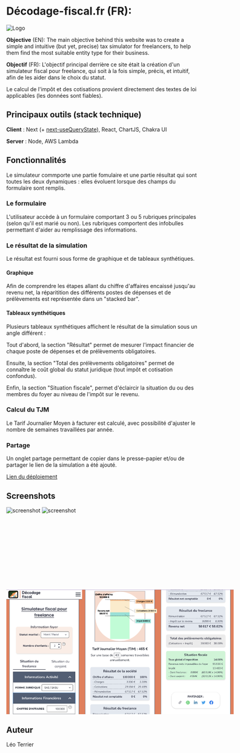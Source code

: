 # Décodage-fiscal.fr (FR):

![Logo](public/logo-og.png?raw=true 'Logo')

**Objective** (EN): The main objective behind this website was to create a simple and intuitive (but yet, precise) tax simulator for freelancers, to help them find the most suitable entity type for their business.

**Objectif** (FR): L'objectif principal derrière ce site était la création d'un simulateur fiscal pour freelance, qui soit à la fois simple, précis, et intuitif, afin de les aider dans le choix du statut.

Le calcul de l'impôt et des cotisations provient directement des textes de loi applicables (les données sont fiables).

## Principaux outils (stack technique)

**Client** : Next (+ [next-useQueryState](https://www.npmjs.com/package/next-usequerystate)), React, ChartJS, Chakra UI

**Server** : Node, AWS Lambda

## Fonctionnalités

Le simulateur commporte une partie fomulaire et une partie résultat qui sont toutes les deux dynamiques : elles évoluent lorsque des champs du formulaire sont remplis.

### Le formulaire

L'utilisateur accède à un formulaire comportant 3 ou 5 rubriques principales (selon qu'il est marié ou non). Les rubriques comportent des infobulles permettant d'aider au remplissage des informations.

### Le résultat de la simulation

Le résultat est fourni sous forme de graphique et de tableaux synthétiques.

#### Graphique

Afin de comprendre les étapes allant du chiffre d'affaires encaissé jusqu'au revenu net, la réparitition des différents postes de dépenses et de prélèvements est représentée dans un "stacked bar".

#### Tableaux synthétiques

Plusieurs tableaux synthétiques affichent le résultat de la simulation sous un angle différent :

Tout d'abord, la section "Résultat" permet de mesurer l'impact financier de chaque poste de dépenses et de prélèvements obligatoires.

Ensuite, la section "Total des prélèvements obligatoires" permet de connaître le coût global du statut juridique (tout impôt et cotisation confondus).

Enfin, la section "Situation fiscale", permet d'éclaircir la situation du ou des membres du foyer au niveau de l'impôt sur le revenu.

### Calcul du TJM

Le Tarif Journalier Moyen à facturer est calculé, avec possibilité d'ajuster le nombre de semaines travaillées par année.

### Partage

Un onglet partage permettant de copier dans le presse-papier et/ou de partager le lien de la simulation a été ajouté.

<a href="https://decodage-fiscal.fr/"> Lien du déploiement </a><br/>

## Screenshots

![screenshot](screenshots/screen6.png?raw=true 'screenshot')
![screenshot](screenshots/screen5.png?raw=true 'screenshot')

<div style="margin-top:200px; display: flex; justify-content: space-between">
<img src="https://github.com/leo-terrier/decodage-fiscal.fr/blob/main/screenshots/screen4.png?raw=true" style="width:200px;">
<img src="https://github.com/leo-terrier/decodage-fiscal.fr/blob/main/screenshots/screen3.png?raw=true" style="width:200px;">
<img src="https://github.com/leo-terrier/decodage-fiscal.fr/blob/main/screenshots/screen1.png?raw=true" style="width:200px;">
</div>

## Auteur

Léo Terrier
